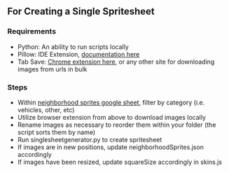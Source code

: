 ## For Creating a Single Spritesheet

### Requirements

- Python: An ability to run scripts locally
- Pillow: IDE Extension, [documentation here](https://pillow.readthedocs.io/en/stable/)
- Tab Save: [Chrome extension here](https://chrome.google.com/webstore/detail/tab-save/lkngoeaeclaebmpkgapchgjdbaekacki?hl=en), or any other site for downloading images from urls in bulk

### Steps

- Within [neighborhood sprites google sheet](https://docs.google.com/spreadsheets/d/1j6r9cWArsQJF8j9sm-87kOXs6oLh7xceHdH86vglBr0/edit#gid=0), filter by category (i.e. vehicles, other, etc)
- Utilize browser extension from above to download images locally
- Rename images as necessary to reorder them within your folder (the script sorts them by name)
- Run singlesheetgenerator.py to create spritesheet
- If images are in new positions, update neighborhoodSprites.json accordingly
- If images have been resized, update squareSize accordingly in skins.js
